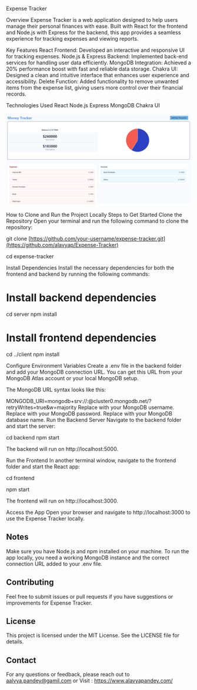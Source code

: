 Expense Tracker

Overview
Expense Tracker is a web application designed to help users manage their personal finances with ease. Built with React for the frontend and Node.js with Express for the backend, this app provides a seamless experience for tracking expenses and viewing reports.

Key Features
React Frontend: Developed an interactive and responsive UI for tracking expenses.
Node.js & Express Backend: Implemented back-end services for handling user data efficiently.
MongoDB Integration: Achieved a 20% performance boost with fast and reliable data storage.
Chakra UI: Designed a clean and intuitive interface that enhances user experience and accessibility.
Delete Function: Added functionality to remove unwanted items from the expense list, giving users more control over their financial records.

Technologies Used
React
Node.js
Express
MongoDB
Chakra UI

![ScreenShot](/expenseTracker.png)


How to Clone and Run the Project Locally
Steps to Get Started
Clone the Repository Open your terminal and run the following command to clone the repository:


git clone [https://github.com/your-username/expense-tracker.git](https://github.com/alavyap/Expense-Tracker)

cd expense-tracker

Install Dependencies Install the necessary dependencies for both the frontend and backend by running the following commands:


# Install backend dependencies

cd server
npm install

# Install frontend dependencies

cd ../client
npm install

Configure Environment Variables Create a .env file in the backend folder and add your MongoDB connection URL. You can get this URL from your MongoDB Atlas account or your local MongoDB setup.

The MongoDB URL syntax looks like this:

MONGODB_URI=mongodb+srv://<username>:<password>@cluster0.mongodb.net/<dbname>?retryWrites=true&w=majority
Replace <username> with your MongoDB username.
Replace <password> with your MongoDB password.
Replace <dbname> with your MongoDB database name.
Run the Backend Server Navigate to the backend folder and start the server:


cd backend
npm start

The backend will run on http://localhost:5000.

Run the Frontend In another terminal window, navigate to the frontend folder and start the React app:

cd frontend

npm start

The frontend will run on http://localhost:3000.

Access the App Open your browser and navigate to http://localhost:3000 to use the Expense Tracker locally.

## Notes
Make sure you have Node.js and npm installed on your machine.
To run the app locally, you need a working MongoDB instance and the correct connection URL added to your .env file.

## Contributing
Feel free to submit issues or pull requests if you have suggestions or improvements for Expense Tracker.

## License
This project is licensed under the MIT License. See the LICENSE file for details.

## Contact
For any questions or feedback, please reach out to aalvya.pandey@gamil.com or Visit : https://www.alavyapandey.com/
